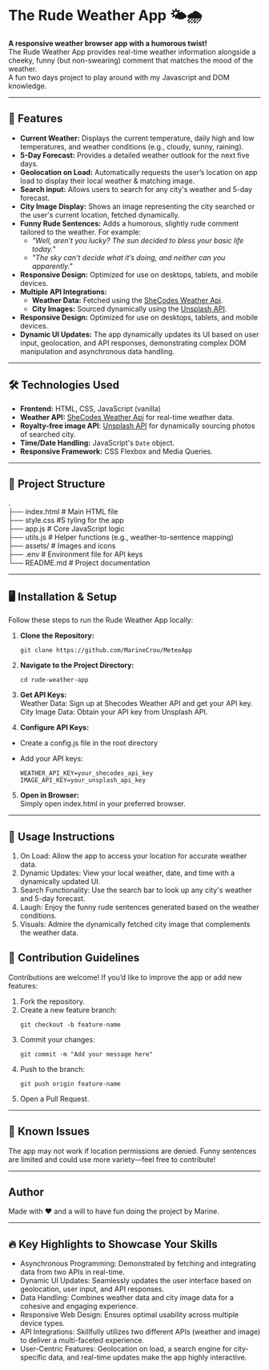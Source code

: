 # The Rude Weather App 🌤️🌧️

**A responsive weather browser app with a humorous twist!**  
The Rude Weather App provides real-time weather information alongside a cheeky, funny (but non-swearing) comment that matches the mood of the weather.
<br>A fun two days project to play around with my Javascript and DOM knowledge.

---

## 🚀 Features

- **Current Weather:** Displays the current temperature, daily high and low temperatures, and weather conditions (e.g., cloudy, sunny, raining).
- **5-Day Forecast:** Provides a detailed weather outlook for the next five days.
- **Geolocation on Load:** Automatically requests the user’s location on app load to display their local weather & matching image.
- **Search input:** Allows users to search for any city's weather and 5-day forecast.
- **City Image Display:** Shows an image representing the city searched or the user's current location, fetched dynamically.
- **Funny Rude Sentences:** Adds a humorous, slightly rude comment tailored to the weather. For example:
  - _"Well, aren’t you lucky? The sun decided to bless your basic life today."_
  - _"The sky can’t decide what it’s doing, and neither can you apparently."_
- **Responsive Design:** Optimized for use on desktops, tablets, and mobile devices.
- **Multiple API Integrations:**
  - **Weather Data:** Fetched using the [SheCodes Weather Api](https://www.shecodes.io/learn/apis/weather).
  - **City Images:** Sourced dynamically using the [Unsplash API](https://unsplash.com/documentation).
- **Responsive Design:** Optimized for use on desktops, tablets, and mobile devices.
- **Dynamic UI Updates:** The app dynamically updates its UI based on user input, geolocation, and API responses, demonstrating complex DOM manipulation and asynchronous data handling.

---

## 🛠️ Technologies Used

- **Frontend:** HTML, CSS, JavaScript (vanilla)
- **Weather API:** [SheCodes Weather Api](https://www.shecodes.io/learn/apis/weather) for real-time weather data.
- **Royalty-free image API**: [Unsplash API](https://unsplash.com/documentation) for dynamically sourcing photos of searched city.
- **Time/Date Handling:** JavaScript's `Date` object.
- **Responsive Framework:** CSS Flexbox and Media Queries.

---

## 📂 Project Structure

.<br>
├── index.html # Main HTML file <br>
├── style.css #S tyling for the app <br>
├── app.js # Core JavaScript logic <br>
├── utils.js # Helper functions (e.g., weather-to-sentence mapping) <br>
├── assets/ # Images and icons <br>
├── .env # Environment file for API keys<br>
└── README.md # Project documentation

---

## 🖥️ Installation & Setup

Follow these steps to run the Rude Weather App locally:

1. **Clone the Repository:**
   ```
   git clone https://github.com/MarineCrou/MeteoApp
   ```
2. **Navigate to the Project Directory:**
   ```
   cd rude-weather-app
   ```
3. **Get API Keys:**
   <br> Weather Data: Sign up at Shecodes Weather API and get your API key.
   <br> City Image Data: Obtain your API key from Unsplash API.

4. **Configure API Keys:**

- Create a config.js file in the root directory
- Add your API keys:

  ```
  WEATHER_API_KEY=your_shecodes_api_key
  IMAGE_API_KEY=your_unsplash_api_key
  ```

5. **Open in Browser:**<br>
   Simply open index.html in your preferred browser.

---

## 🌟 Usage Instructions

1. On Load: Allow the app to access your location for accurate weather data.
2. Dynamic Updates: View your local weather, date, and time with a dynamically updated UI.
3. Search Functionality: Use the search bar to look up any city's weather and 5-day forecast.
4. Laugh: Enjoy the funny rude sentences generated based on the weather conditions.
5. Visuals: Admire the dynamically fetched city image that complements the weather data.

## 🧩 Contribution Guidelines

Contributions are welcome! If you’d like to improve the app or add new features:

1. Fork the repository.
2. Create a new feature branch:
   ```
   git checkout -b feature-name
   ```
3. Commit your changes:
   ```
   git commit -m "Add your message here"
   ```
4. Push to the branch:
   ```
   git push origin feature-name
   ```
5. Open a Pull Request.

---

## 🐛 Known Issues

The app may not work if location permissions are denied.
Funny sentences are limited and could use more variety—feel free to contribute!

---

## Author

Made with ❤️ and a will to have fun doing the project by Marine.

---

## 🔥 Key Highlights to Showcase Your Skills

- Asynchronous Programming: Demonstrated by fetching and integrating data from two APIs in real-time.
- Dynamic UI Updates: Seamlessly updates the user interface based on geolocation, user input, and API responses.
- Data Handling: Combines weather data and city image data for a cohesive and engaging experience.
- Responsive Web Design: Ensures optimal usability across multiple device types.
- API Integrations: Skillfully utilizes two different APIs (weather and image) to deliver a multi-faceted experience.
- User-Centric Features: Geolocation on load, a search engine for city-specific data, and real-time updates make the app highly interactive.
